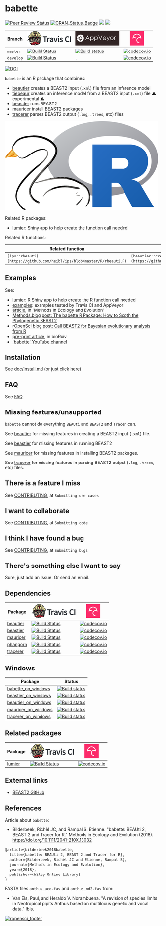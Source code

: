 # babette

[![Peer Review Status](https://badges.ropensci.org/209_status.svg)](https://github.com/ropensci/onboarding/issues/209)
[![CRAN_Status_Badge](http://www.r-pkg.org/badges/version/babette)](https://cran.r-project.org/package=babette)
[![](http://cranlogs.r-pkg.org/badges/grand-total/babette)]( https://CRAN.R-project.org/package=babette)
[![](http://cranlogs.r-pkg.org/badges/babette)](https://CRAN.R-project.org/package=babette)

Branch   |[![Travis CI logo](man/figures/TravisCI.png)](https://travis-ci.org)                                                |[![AppVeyor logo](man/figures/AppVeyor.png)](https://www.appveyor.com)                                                                                                                   |[![Codecov logo](man/figures/Codecov.png)](https://www.codecov.io)
---------|--------------------------------------------------------------------------------------------------------------------|-----------------------------------------------------------------------------------------------------------------------------------------------------------------------------------------|--------------------------------------------------------------------------------------------------------------------------------------------------
`master` |[![Build Status](https://travis-ci.org/ropensci/babette.svg?branch=master)](https://travis-ci.org/ropensci/babette) |[![Build status](https://ci.appveyor.com/api/projects/status/jv76errjocm5d5yq/branch/master?svg=true)](https://ci.appveyor.com/project/richelbilderbeek/babette-on-windows/branch/master)|[![codecov.io](https://codecov.io/github/ropensci/babette/coverage.svg?branch=master)](https://codecov.io/github/ropensci/babette/branch/master)
`develop`|[![Build Status](https://travis-ci.org/ropensci/babette.svg?branch=develop)](https://travis-ci.org/ropensci/babette)| .                                                                                                                                                                                       |[![codecov.io](https://codecov.io/github/ropensci/babette/coverage.svg?branch=develop)](https://codecov.io/github/ropensci/babette/branch/develop)

[![DOI](https://zenodo.org/badge/118616108.svg)](https://zenodo.org/badge/latestdoi/118616108)

`babette` is an R package that combines:

 * [beautier](https://github.com/ropensci/beautier) creates a BEAST2 input (`.xml`) file from an inference model
 * [tiebeaur](https://github.com/richelbilderbeek/tiebeaur) creates an inference model from a BEAST2 input (`.xml`) file :warning: experimental :warning:
 * [beastier](https://github.com/ropensci/beastier) runs BEAST2
 * [mauricer](https://github.com/ropensci/mauricer) install BEAST2 packages
 * [tracerer](https://github.com/ropensci/tracerer) parses BEAST2 output (`.log`, `.trees`, etc) files.

![babette logo](man/figures/babette_logo.png)

Related R packages:

 * [lumier](https://github.com/ropensci/lumier): Shiny app to help create the function call needed

Related R functions:

Related function                                                      |`babette` function
----------------------------------------------------------------------|-------------------------------------------------------------------------------------------------------------------------------
`[ips::rbeauti](https://github.com/heibl/ips/blob/master/R/rbeauti.R)`|`[beautier::create_beast2_input_from_model](https://github.com/ropensci/beautier/blob/master/R/create_beast2_input_from_model.R)`

## Examples

See:

 * [lumier](https://github.com/ropensci/lumier): R Shiny app to help create the R function call needed
 * [examples](https://github.com/richelbilderbeek/babette_examples): examples tested by Travis CI and AppVeyor
 * [article](https://besjournals.onlinelibrary.wiley.com/doi/abs/10.1111/2041-210X.13032), in 'Methods in Ecology and Evolution'
 * [Methods.blog post: The babette R Package: How to Sooth the Phylogenetic BEAST2](https://methodsblog.wordpress.com/2018/06/25/babette-beast2/)
 * [rOpenSci blog post: Call BEAST2 for Bayesian evolutionary analysis from R](https://ropensci.org/blog/2020/01/28/babette/)
 * [pre-print article](https://doi.org/10.1101/271866), in bioRxiv
 * ['babette' YouTube channel](https://www.youtube.com/watch?v=nA-0-Fc95xY&list=PLu8_ZyzXyRDFIRx-kdDI5Q6xVr-HnY7TB)

## Installation

See [doc/install.md](doc/install.md) (or just click [here](doc/install.md))

## FAQ

See [FAQ](doc/faq.md).

## Missing features/unsupported

`babette` cannot do everything `BEAUti` and `BEAST2` and `Tracer` can.

See [beautier](https://github.com/ropensci/beautier) 
for missing features in creating a BEAST2 input (`.xml`) file.

See [beastier](https://github.com/ropensci/beastier) for missing
features in running BEAST2

See [mauricer](https://github.com/ropensci/mauricer) for missing
features in installing BEAST2 packages.

See [tracerer](https://github.com/ropensci/tracerer) 
for missing features in parsing BEAST2 output (`.log`, `.trees`, etc) files.

## There is a feature I miss

See [CONTRIBUTING](CONTRIBUTING.md), at `Submitting use cases`

## I want to collaborate

See [CONTRIBUTING](CONTRIBUTING.md), at `Submitting code`

## I think I have found a bug

See [CONTRIBUTING](CONTRIBUTING.md), at `Submitting bugs` 

## There's something else I want to say

Sure, just add an Issue. Or send an email.

## Dependencies

Package                                          |[![Travis CI logo](man/figures/TravisCI.png)](https://travis-ci.org)                                                   |[![Codecov logo](man/figures/Codecov.png)](https://www.codecov.io)
-------------------------------------------------|-----------------------------------------------------------------------------------------------------------------------|----------------------------------------------------------------------------------------------------------------------------------------------------
[beautier](https://github.com/ropensci/beautier) |[![Build Status](https://travis-ci.org/ropensci/beautier.svg?branch=master)](https://travis-ci.org/ropensci/beautier)  |[![codecov.io](https://codecov.io/github/ropensci/beautier/coverage.svg?branch=master)](https://codecov.io/github/ropensci/beautier/branch/master)
[beastier](https://github.com/ropensci/beastier) |[![Build Status](https://travis-ci.org/ropensci/beastier.svg?branch=master)](https://travis-ci.org/ropensci/beastier)  |[![codecov.io](https://codecov.io/github/ropensci/beastier/coverage.svg?branch=master)](https://codecov.io/github/ropensci/beastier/branch/master)
[mauricer](https://github.com/ropensci/mauricer) |[![Build Status](https://travis-ci.org/ropensci/mauricer.svg?branch=master)](https://travis-ci.org/ropensci/mauricer)  |[![codecov.io](https://codecov.io/github/ropensci/mauricer/coverage.svg?branch=master)](https://codecov.io/github/ropensci/mauricer/branch/master)
[phangorn](https://github.com/KlausVigo/phangorn)|[![Build Status](https://travis-ci.org/KlausVigo/phangorn.svg?branch=master)](https://travis-ci.org/KlausVigo/phangorn)|[![codecov.io](https://codecov.io/github/KlausVigo/phangorn/coverage.svg?branch=master)](https://codecov.io/github/KlausVigo/phangorn/branch/master)
[tracerer](https://github.com/ropensci/tracerer) |[![Build Status](https://travis-ci.org/ropensci/tracerer.svg?branch=master)](https://travis-ci.org/ropensci/tracerer)  |[![codecov.io](https://codecov.io/github/ropensci/tracerer/coverage.svg?branch=master)](https://codecov.io/github/ropensci/tracerer/branch/master)

## Windows

Package                                                                       | Status
------------------------------------------------------------------------------|------------------------------------------------------------------------------------------------------------------------------------------------------------------------------------------
[babette_on_windows](https://github.com/richelbilderbeek/babette_on_windows)  |[![Build status](https://ci.appveyor.com/api/projects/status/jv76errjocm5d5yq/branch/master?svg=true)](https://ci.appveyor.com/project/richelbilderbeek/babette-on-windows/branch/master)
[beastier_on_windows](https://github.com/richelbilderbeek/beastier_on_windows)|[![Build status](https://ci.appveyor.com/api/projects/status/ralex9sdnnxlwbgx/branch/master?svg=true)](https://ci.appveyor.com/project/richelbilderbeek/beastier-on-windows/branch/master)
[beautier_on_windows](https://github.com/richelbilderbeek/beautier_on_windows)|[![Build status](https://ci.appveyor.com/api/projects/status/blvjo5pulbkqxrhb/branch/master?svg=true)](https://ci.appveyor.com/project/richelbilderbeek/beautier-on-windows/branch/master)
[mauricer_on_windows](https://github.com/richelbilderbeek/mauricer_on_windows)|[![Build status](https://ci.appveyor.com/api/projects/status/bc43iwp68xo2dduh/branch/master?svg=true)](https://ci.appveyor.com/project/richelbilderbeek/mauricer-on-windows/branch/master)
[tracerer_on_windows](https://github.com/richelbilderbeek/tracerer_on_windows)|[![Build status](https://ci.appveyor.com/api/projects/status/jyhck66d6yrbr12h/branch/master?svg=true)](https://ci.appveyor.com/project/richelbilderbeek/tracerer-on-windows/branch/master)

## Related packages

Package                                     |[![Travis CI logo](man/figures/TravisCI.png)](https://travis-ci.org)                                             |[![Codecov logo](man/figures/Codecov.png)](https://www.codecov.io)
--------------------------------------------|-----------------------------------------------------------------------------------------------------------------|----------------------------------------------------------------------------------------------------------------------------------------------
[lumier](https://github.com/ropensci/lumier)|[![Build Status](https://travis-ci.org/ropensci/lumier.svg?branch=master)](https://travis-ci.org/ropensci/lumier)|[![codecov.io](https://codecov.io/github/ropensci/lumier/coverage.svg?branch=master)](https://codecov.io/github/ropensci/lumier/branch/master)

## External links

 * [BEAST2 GitHub](https://github.com/CompEvol/beast2)

## References

Article about `babette`:

 * Bilderbeek, Richèl JC, and Rampal S. Etienne. "babette: BEAUti 2, BEAST 2 and Tracer for R." Methods in Ecology and Evolution (2018). https://doi.org/10.1111/2041-210X.13032

```
@article{bilderbeek2018babette,
  title={babette: BEAUti 2, BEAST 2 and Tracer for R},
  author={Bilderbeek, Richèl JC and Etienne, Rampal S},
  journal={Methods in Ecology and Evolution},
  year={2018},
  publisher={Wiley Online Library}
}
```

FASTA files `anthus_aco.fas` and `anthus_nd2.fas` from:
 
 * Van Els, Paul, and Heraldo V. Norambuena. "A revision of species limits in Neotropical pipits Anthus based on multilocus genetic and vocal data." Ibis.

[![ropensci_footer](https://ropensci.org/public_images/ropensci_footer.png)](https://ropensci.org)
